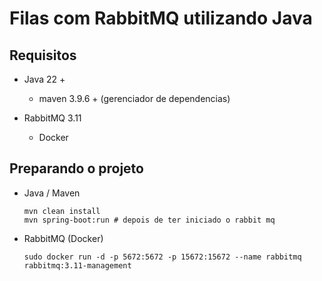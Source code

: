 # Filas com RabbitMQ utilizando Java

## Requisitos

- Java 22 +
    - maven 3.9.6 + (gerenciador de dependencias)

- RabbitMQ 3.11
    - Docker

## Preparando o projeto

- Java / Maven

    ```console
    mvn clean install
    mvn spring-boot:run # depois de ter iniciado o rabbit mq
    ```

- RabbitMQ (Docker)

    ```console
    sudo docker run -d -p 5672:5672 -p 15672:15672 --name rabbitmq rabbitmq:3.11-management
    ```